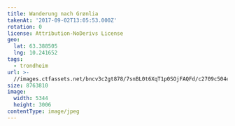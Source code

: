 ```yaml
---
title: Wanderung nach Grønlia
takenAt: '2017-09-02T13:05:53.000Z'
rotation: 0
license: Attribution-NoDerivs License
geo:
  lat: 63.388505
  lng: 10.241652
tags:
  - trondheim
url: >-
  //images.ctfassets.net/bncv3c2gt878/7snBL0t6XqT1p0SOjFAQFd/c2709c504efb029d98a232cca3c40867/wanderung-nach-grnlia_36170300354_o
size: 8763810
image:
  width: 5344
  height: 3006
contentType: image/jpeg
---
```


